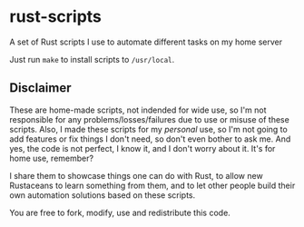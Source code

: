 # rust-scripts

A set of Rust scripts I use to automate different tasks on my home server

Just run `make` to install scripts to `/usr/local`.

## Disclaimer

These are home-made scripts, not indended for wide use, so I'm not responsible
for any problems/losses/failures due to use or misuse of these scripts.
Also, I made these scripts for my *personal* use, so I'm not going to add features
or fix things I don't need, so don't even bother to ask me.
And yes, the code is not perfect, I know it, and I don't worry about it.
It's for home use, remember?

I share them to showcase things one can do with Rust, to allow new Rustaceans to
learn something from them, and to let other people build their own automation
solutions based on these scripts.

You are free to fork, modify, use and redistribute this code.
